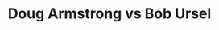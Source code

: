 ---
title: Doug Armstrong vs Bob Ursel
player1:
  name: Armstrong, Doug
  percent: 78
  wins: 0
  losses: 1
player2:
  name: Ursel, Bob
  percent: 84
  wins: 1
  losses: 0
games:
- player1:
    team: MB
    position: Lead
    percent: 78
    win: 0
    loss: 1
  player2:
    team: BC
    position: Third
    percent: 84
    win: 1
    loss: 0
  event: Brier
  year: 1999
  draw: Round Robin(10)
  score: BC 9 - MB 5
- player1:
    team: STO
    position: Lead
    percent: 85
    win: 1
    loss: 0
  player2:
    team: GRE
    position: Third
    percent: 73
    win: 0
    loss: 1
  event: Trials (Men)
  year: 2001
  draw: Round Robin(7)
  score: STO 6 - GRE 3
---